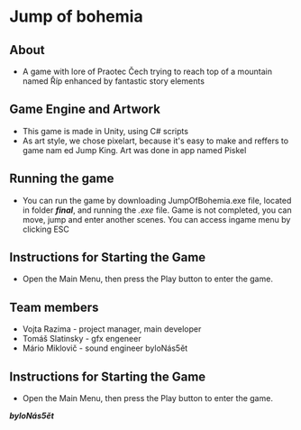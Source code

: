 # Jump of bohemia
## About
- A game with lore of Praotec Čech trying to reach top of a mountain named Říp enhanced by fantastic story elements

## Game Engine and Artwork
- This game is made in Unity, using C# scripts
- As art style, we chose pixelart, because it's easy to make and reffers to game nam ed Jump King. Art was done in app named Piskel 

## Running the game
- You can run the game by downloading JumpOfBohemia.exe file, located in folder ***final***, and running the *.exe* file. Game is not completed, you can move, jump and enter another scenes. You can access ingame menu by clicking ESC

## Instructions for Starting the Game
- Open the Main Menu, then press the Play button to enter the game.

## Team members
- Vojta Razima - project manager, main developer
- Tomáš Slatinsky - gfx engeneer
- Mário Miklovič - sound engineer
byloNás5ět
## Instructions for Starting the Game
- Open the Main Menu, then press the Play button to enter the game.

***byloNás5ět***
